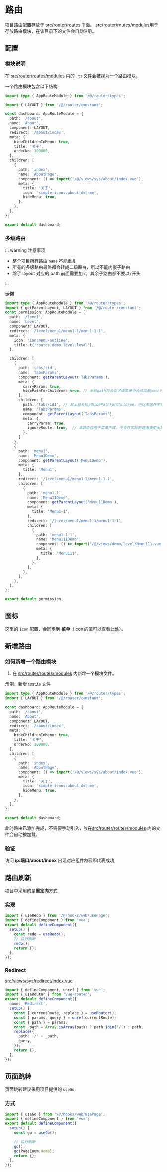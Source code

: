 # 路由

项目路由配置存放于 [src/router/routes](https://code.99elink.com/wanglei/mingtian-transportation/-/tree/master/src/router/routes) 下面。 [src/router/routes/modules](https://code.99elink.com/wanglei/mingtian-transportation/-/tree/master/src/router/routes/modules)用于存放路由模块，在该目录下的文件会自动注册。

## 配置

### 模块说明

在 [src/router/routes/modules](https://code.99elink.com/wanglei/mingtian-transportation/-/tree/master/src/router/routes/modules) 内的 `.ts` 文件会被视为一个路由模块。

一个路由模块包含以下结构

```ts
import type { AppRouteModule } from '/@/router/types';

import { LAYOUT } from '/@/router/constant';

const dashboard: AppRouteModule = {
  path: '/about',
  name: 'About',
  component: LAYOUT,
  redirect: '/about/index',
  meta: {
    hideChildrenInMenu: true,
    title: '关于',
    orderNo: 100000,
  },
  children: [
    {
      path: 'index',
      name: 'AboutPage',
      component: () => import('/@/views/sys/about/index.vue'),
      meta: {
        title: '关于',
        icon: 'simple-icons:about-dot-me',
        hideMenu: true,
      },
    },
  ],
};

export default dashboard;

```

### 多级路由

::: warning 注意事项

- 整个项目所有路由 `name` 不能重复
- 所有的多级路由最终都会转成二级路由，所以不能内嵌子路由
- 除了 layout 对应的 path 前面需要加 `/`，其余子路由都不要以`/`开头

:::

**示例**

```ts
import type { AppRouteModule } from '/@/router/types';
import { getParentLayout, LAYOUT } from '/@/router/constant';
const permission: AppRouteModule = {
  path: '/level',
  name: 'Level',
  component: LAYOUT,
  redirect: '/level/menu1/menu1-1/menu1-1-1',
  meta: {
    icon: 'ion:menu-outline',
    title: t('routes.demo.level.level'),
  },

  children: [
    {
      path: 'tabs/:id', 
      name: 'TabsParams',
      component: getParentLayout('TabsParams'),
      meta: {
        carryParam: true,
        hidePathForChildren: true, // 本级path将会在子级菜单中合成完整path时会忽略这一层级
      },
      children: [
        path: 'tabs/id1', // 其上级有标记hidePathForChildren，所以本级在生成菜单时最终的path为  /level/tabs/id1
        name: 'TabsParams',
        component: getParentLayout('TabsParams'),
        meta: {
          carryParam: true,
          ignoreRoute: true,  // 本路由仅用于菜单生成，不会在实际的路由表中出现
        },
      ]
    },
    {
      path: 'menu1',
      name: 'Menu1Demo',
      component: getParentLayout('Menu1Demo'),
      meta: {
        title: 'Menu1',
      },
      redirect: '/level/menu1/menu1-1/menu1-1-1',
      children: [
        {
          path: 'menu1-1',
          name: 'Menu11Demo',
          component: getParentLayout('Menu11Demo'),
          meta: {
            title: 'Menu1-1',
          },
          redirect: '/level/menu1/menu1-1/menu1-1-1',
          children: [
            {
              path: 'menu1-1-1',
              name: 'Menu111Demo',
              component: () => import('/@/views/demo/level/Menu111.vue'),
              meta: {
                title: 'Menu111',
              },
            },
          ],
        },
      ],
    },
  ],
};

export default permission;
```

<!-- ### 外链

只需要将 `path` 设置为需要跳转的**HTTP 地址**即可

```ts
{
  path: 'https://mamba-in.github.io/cloud-notes/',
  name: 'DocExternal',
  component: IFrame,
  meta: {
    title: t('routes.demo.iframe.docExternal'),
  },
}
``` -->

## 图标

这里的 `icon` 配置，会同步到 **菜单**（icon 的值可以查看[此处](../components/icon.md)）。

## 新增路由

### 如何新增一个路由模块

1. 在 [src/router/routes/modules](https://code.99elink.com/wanglei/mingtian-transportation/-/tree/master/src/router/routes/modules) 内新增一个模块文件。

示例，新增 test.ts 文件

```ts
import type { AppRouteModule } from '/@/router/types';
import { LAYOUT } from '/@/router/constant';

const dashboard: AppRouteModule = {
  path: '/about',
  name: 'About',
  component: LAYOUT,
  redirect: '/about/index',
  meta: {
    hideChildrenInMenu: true,
    title: '关于',
    orderNo: 100000,
  },
  children: [
    {
      path: 'index',
      name: 'AboutPage',
      component: () => import('/@/views/sys/about/index.vue'),
      meta: {
        title: '关于',
        icon: 'simple-icons:about-dot-me',
        hideMenu: true,
      },
    },
  ],
};

export default dashboard;
```

此时路由已添加完成，不需要手动引入，放在[src/router/routes/modules](https://github.com/vbenjs/vue-vben-admin/tree/main/src/router/routes/modules) 内的文件会自动被加载。

### 验证

访问 **ip:端口/about/index** 出现对应组件内容即代表成功

## 路由刷新

项目中采用的是**重定向**方式

### 实现

```ts
import { useRedo } from '/@/hooks/web/usePage';
import { defineComponent } from 'vue';
export default defineComponent({
  setup() {
    const redo = useRedo();
    // 执行刷新
    redo();
    return {};
  },
});
```

### Redirect

[src/views/sys/redirect/index.vue](https://code.99elink.com/wanglei/mingtian-transportation/-/blob/master/src/views/sys/redirect/index.vue)

```ts
import { defineComponent, unref } from 'vue';
import { useRouter } from 'vue-router';
export default defineComponent({
  name: 'Redirect',
  setup() {
    const { currentRoute, replace } = useRouter();
    const { params, query } = unref(currentRoute);
    const { path } = params;
    const _path = Array.isArray(path) ? path.join('/') : path;
    replace({
      path: '/' + _path,
      query,
    });
    return {};
  },
});
```

## 页面跳转

页面跳转建议采用项目提供的 `useGo`

### 方式

```ts
import { useGo } from '/@/hooks/web/usePage';
import { defineComponent } from 'vue';
export default defineComponent({
  setup() {
    const go = useGo();

    // 执行刷新
    go();
    go(PageEnum.Home);
    return {};
  },
});
```
